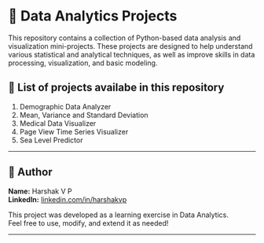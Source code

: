 # 🔹 Data Analytics Projects
This repository contains a collection of Python-based data analysis and visualization mini-projects. These projects are designed to help understand various statistical and analytical techniques, as well as improve skills in data processing, visualization, and basic modeling.

## 🔹 List of projects availabe in this repository  
1. Demographic Data Analyzer
2. Mean, Variance and Standard Deviation
3. Medical Data Visualizer
4. Page View Time Series Visualizer
5. Sea Level Predictor

---

## 🔹 Author

**Name:** Harshak V P  
**LinkedIn:** [linkedin.com/in/harshakvp](https://www.linkedin.com/in/harshakvp/)

This project was developed as a learning exercise in Data Analytics.  
Feel free to use, modify, and extend it as needed!

---
